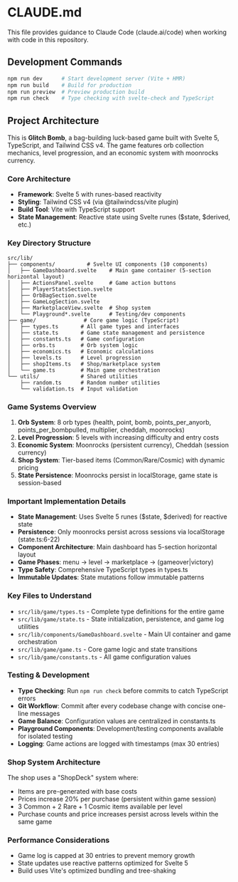 # CLAUDE.md

This file provides guidance to Claude Code (claude.ai/code) when working with code in this repository.

## Development Commands

```bash
npm run dev      # Start development server (Vite + HMR)
npm run build    # Build for production
npm run preview  # Preview production build
npm run check    # Type checking with svelte-check and TypeScript
```

## Project Architecture

This is **Glitch Bomb**, a bag-building luck-based game built with Svelte 5, TypeScript, and Tailwind CSS v4. The game features orb collection mechanics, level progression, and an economic system with moonrocks currency.

### Core Architecture

- **Framework**: Svelte 5 with runes-based reactivity
- **Styling**: Tailwind CSS v4 (via @tailwindcss/vite plugin)
- **Build Tool**: Vite with TypeScript support
- **State Management**: Reactive state using Svelte runes ($state, $derived, etc.)

### Key Directory Structure

```
src/lib/
├── components/          # Svelte UI components (10 components)
│   ├── GameDashboard.svelte    # Main game container (5-section horizontal layout)
│   ├── ActionsPanel.svelte     # Game action buttons
│   ├── PlayerStatsSection.svelte
│   ├── OrbBagSection.svelte
│   ├── GameLogSection.svelte
│   ├── MarketplaceView.svelte  # Shop system
│   └── Playground*.svelte      # Testing/dev components
├── game/               # Core game logic (TypeScript)
│   ├── types.ts       # All game types and interfaces
│   ├── state.ts       # Game state management and persistence
│   ├── constants.ts   # Game configuration
│   ├── orbs.ts        # Orb system logic
│   ├── economics.ts   # Economic calculations
│   ├── levels.ts      # Level progression
│   ├── shopItems.ts   # Shop/marketplace system
│   └── game.ts        # Main game orchestration
└── utils/             # Shared utilities
    ├── random.ts      # Random number utilities
    └── validation.ts  # Input validation
```

### Game Systems Overview

1. **Orb System**: 8 orb types (health, point, bomb, points_per_anyorb, points_per_bombpulled, multiplier, cheddah, moonrocks)
2. **Level Progression**: 5 levels with increasing difficulty and entry costs
3. **Economic System**: Moonrocks (persistent currency), Cheddah (session currency)
4. **Shop System**: Tier-based items (Common/Rare/Cosmic) with dynamic pricing
5. **State Persistence**: Moonrocks persist in localStorage, game state is session-based

### Important Implementation Details

- **State Management**: Uses Svelte 5 runes ($state, $derived) for reactive state
- **Persistence**: Only moonrocks persist across sessions via localStorage (state.ts:6-22)
- **Component Architecture**: Main dashboard has 5-section horizontal layout
- **Game Phases**: menu → level → marketplace → (gameover|victory)
- **Type Safety**: Comprehensive TypeScript types in types.ts
- **Immutable Updates**: State mutations follow immutable patterns

### Key Files to Understand

- `src/lib/game/types.ts` - Complete type definitions for the entire game
- `src/lib/game/state.ts` - State initialization, persistence, and game log utilities  
- `src/lib/components/GameDashboard.svelte` - Main UI container and game orchestration
- `src/lib/game/game.ts` - Core game logic and state transitions
- `src/lib/game/constants.ts` - All game configuration values

### Testing & Development

- **Type Checking**: Run `npm run check` before commits to catch TypeScript errors
- **Git Workflow**: Commit after every codebase change with concise one-line messages
- **Game Balance**: Configuration values are centralized in constants.ts
- **Playground Components**: Development/testing components available for isolated testing
- **Logging**: Game actions are logged with timestamps (max 30 entries)

### Shop System Architecture

The shop uses a "ShopDeck" system where:
- Items are pre-generated with base costs
- Prices increase 20% per purchase (persistent within game session)
- 3 Common + 2 Rare + 1 Cosmic items available per level
- Purchase counts and price increases persist across levels within the same game

### Performance Considerations

- Game log is capped at 30 entries to prevent memory growth
- State updates use reactive patterns optimized for Svelte 5
- Build uses Vite's optimized bundling and tree-shaking